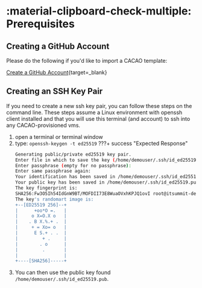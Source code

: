 # :material-clipboard-check-multiple: Prerequisites

## Creating a GitHub Account
Please do the following if you'd like to import a CACAO template:

[Create a GitHub Account](https://github.com){target=_blank}

## Creating an SSH Key Pair

If you need to create a new ssh key pair, you can follow these steps on the command line. These steps assume a Linux environment with openssh client installed and that you will use this terminal (and account) to ssh into any CACAO-provisioned vms.

1. open a terminal or terminal window
2. type: `openssh-keygen -t ed25519`
???+ success "Expected Response"
    ```bash linenums="1"
    Generating public/private ed25519 key pair.
    Enter file in which to save the key (/home/demouser/.ssh/id_ed25519): 
    Enter passphrase (empty for no passphrase): 
    Enter same passphrase again: 
    Your identification has been saved in /home/demouser/.ssh/id_ed25519
    Your public key has been saved in /home/demouser/.ssh/id_ed25519.pub
    The key fingerprint is:
    SHA256:Fw3O5Ih54IdGnW9BT/MOFDII73E8WuaOVxhKPJQ1ovI root@itsummit-deploy
    The key's randomart image is:
    +--[ED25519 256]--+
    |      +oo*O =.   |
    |     o X=O.X o   |
    |    . B X.%.+ .  |
    |     + = Xo= o   |
    |      E S.+ . .  |
    |         + .     |
    |        . o      |
    |         .       |
    |                 |
    +----[SHA256]-----+
    ```
3. You can then use the public key found `/home/demouser/.ssh/id_ed25519.pub`.




